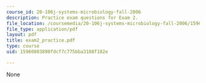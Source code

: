 ```yaml
---
course_id: 20-106j-systems-microbiology-fall-2006
description: Practice exam questions for Exam 2.
file_location: /coursemedia/20-106j-systems-microbiology-fall-2006/15960803890fdcf7c775bba3188f182e_exam2_practice.pdf
file_type: application/pdf
layout: pdf
title: exam2_practice.pdf
type: course
uid: 15960803890fdcf7c775bba3188f182e

---
```

None